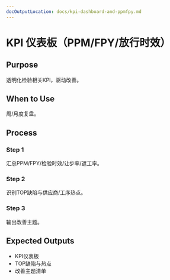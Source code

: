 ```yaml
---
docOutputLocation: docs/kpi-dashboard-and-ppmfpy.md
---
```


# KPI 仪表板（PPM/FPY/放行时效）

## Purpose

透明化检验相关KPI，驱动改善。

## When to Use

周/月度复盘。

## Process

### Step 1

汇总PPM/FPY/检验时效/让步率/返工率。

### Step 2

识别TOP缺陷与供应商/工序热点。

### Step 3

输出改善主题。

## Expected Outputs

- KPI仪表板
- TOP缺陷与热点
- 改善主题清单
